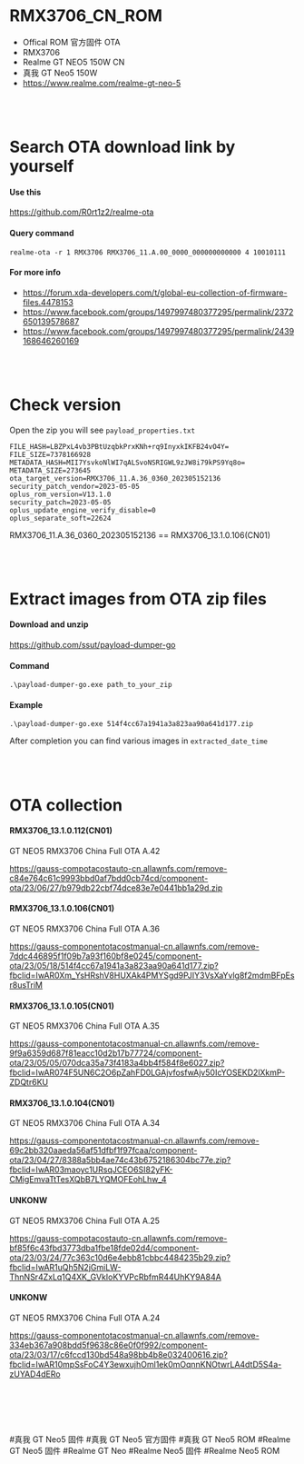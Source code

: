 # RMX3706_CN_ROM
- Offical ROM  官方固件   OTA
- RMX3706      
- Realme GT NEO5 150W CN
- 真我 GT Neo5 150W
- https://www.realme.com/realme-gt-neo-5

<br>
<br>


# Search OTA download link by yourself
#### Use this

https://github.com/R0rt1z2/realme-ota

#### Query command

`realme-ota -r 1 RMX3706 RMX3706_11.A.00_0000_000000000000 4 10010111`

#### For more info

- https://forum.xda-developers.com/t/global-eu-collection-of-firmware-files.4478153
- https://www.facebook.com/groups/1497997480377295/permalink/2372650139578687
- https://www.facebook.com/groups/1497997480377295/permalink/2439168646260169

<br>
<br>

# Check version
Open the zip you will see `payload_properties.txt`
```
FILE_HASH=LBZPxL4vb3PBtUzqbkPrxKNh+rq9InyxkIKFB24vO4Y=
FILE_SIZE=7378166928
METADATA_HASH=MII7YsvkoNlWI7qALSvoNSRIGWL9zJW8i79kPS9Yq8o=
METADATA_SIZE=273645
ota_target_version=RMX3706_11.A.36_0360_202305152136
security_patch_vendor=2023-05-05
oplus_rom_version=V13.1.0
security_patch=2023-05-05
oplus_update_engine_verify_disable=0
oplus_separate_soft=22624
```
RMX3706_11.A.36_0360_202305152136 == RMX3706_13.1.0.106(CN01)

<br>
<br>

# Extract images from OTA zip files
#### Download and unzip

https://github.com/ssut/payload-dumper-go

#### Command

`.\payload-dumper-go.exe path_to_your_zip`

#### Example

`.\payload-dumper-go.exe 514f4cc67a1941a3a823aa90a641d177.zip`

After completion you can find various images in `extracted_date_time`

<br>
<br>

# OTA collection

#### RMX3706_13.1.0.112(CN01)
GT NEO5 RMX3706 China Full OTA A.42

https://gauss-compotacostauto-cn.allawnfs.com/remove-c84e764c61c9993bbd0af7bdd0cb74cd/component-ota/23/06/27/b979db22cbf74dce83e7e0441bb1a29d.zip


#### RMX3706_13.1.0.106(CN01)
GT NEO5 RMX3706 China Full OTA A.36

https://gauss-componentotacostmanual-cn.allawnfs.com/remove-7ddc446895f1f09b7a93f160bf8e0245/component-ota/23/05/18/514f4cc67a1941a3a823aa90a641d177.zip?fbclid=IwAR0Xm_YsHRshV8HUXAk4PMYSgd9PJIY3VsXaYvlg8f2mdmBFpEsr8usTriM


#### RMX3706_13.1.0.105(CN01)
GT NEO5 RMX3706 China Full OTA A.35

https://gauss-componentotacostmanual-cn.allawnfs.com/remove-9f9a6359d687f81eacc10d2b17b77724/component-ota/23/05/05/070dca35a73f4183a4bb4f584f8e6027.zip?fbclid=IwAR074F5UN6C2O6pZahFD0LGAjvfosfwAjv50IcYOSEKD2lXkmP-ZDQtr6KU


#### RMX3706_13.1.0.104(CN01)
GT NEO5 RMX3706 China Full OTA A.34

https://gauss-componentotacostmanual-cn.allawnfs.com/remove-69c2bb320aaeda56af51dfbf1f97fcaa/component-ota/23/04/27/8388a5bb4ae74c43b6752186304bc77e.zip?fbclid=IwAR03maoyc1URsqJCEO6SI82yFK-CMigEmvaTtTesXQbB7LYQMOFEohLhw_4


#### UNKONW
GT NEO5 RMX3706 China Full OTA A.25

https://gauss-compotacostauto-cn.allawnfs.com/remove-bf85f6c43fbd3773dba1fbe18fde02d4/component-ota/23/03/24/77c363c10d6e4ebb81cbbc4484235b29.zip?fbclid=IwAR1uQh5N2jGmiLW-ThnNSr4ZxLq1Q4XK_GVkIoKYVPcRbfmR44UhKY9A84A


#### UNKONW
GT NEO5 RMX3706 China Full OTA A.24

https://gauss-componentotacostmanual-cn.allawnfs.com/remove-334eb367a908bdd5f9638c86e0f0f992/component-ota/23/03/17/c6fccd130bd548a98bb4b8e032400616.zip?fbclid=IwAR10mpSsFoC4Y3ewxujhOml1ek0mOqnnKNOtwrLA4dtD5S4a-zUYAD4dERo





<br>
<br>
<br>
<br>


#真我 GT Neo5 固件 
#真我 GT Neo5 官方固件 
#真我 GT Neo5 ROM 
#Realme GT Neo5 固件 
#Realme GT Neo
#Realme Neo5 固件 
#Realme Neo5 ROM
